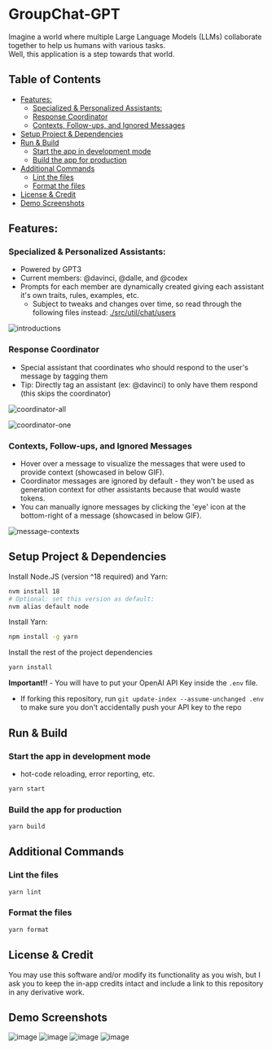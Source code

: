 # GroupChat-GPT

Imagine a world where multiple Large Language Models (LLMs) collaborate together to help us humans with various tasks.  
Well, this application is a step towards that world.

<!-- START doctoc generated TOC please keep comment here to allow auto update -->
<!-- DON'T EDIT THIS SECTION, INSTEAD RE-RUN doctoc TO UPDATE -->
## Table of Contents

- [Features:](#features)
  - [Specialized  & Personalized Assistants:](#specialized---personalized-assistants)
  - [Response Coordinator](#response-coordinator)
  - [Contexts, Follow-ups, and Ignored Messages](#contexts-follow-ups-and-ignored-messages)
- [Setup Project & Dependencies](#setup-project--dependencies)
- [Run & Build](#run--build)
  - [Start the app in development mode](#start-the-app-in-development-mode)
  - [Build the app for production](#build-the-app-for-production)
- [Additional Commands](#additional-commands)
  - [Lint the files](#lint-the-files)
  - [Format the files](#format-the-files)
- [License & Credit](#license--credit)
- [Demo Screenshots](#demo-screenshots)

<!-- END doctoc generated TOC please keep comment here to allow auto update -->

## Features:

### Specialized  & Personalized Assistants:
- Powered by GPT3
- Current members: @davinci, @dalle, and @codex
- Prompts for each member are dynamically created giving each assistant it's own traits, rules, examples, etc.
  - Subject to tweaks and changes over time, so read through the following files instead: [./src/util/chat/users](./src/util/chat/users)
  
![introductions](https://user-images.githubusercontent.com/14914491/214446651-dc36ffe6-709a-4838-b5b7-df14eb1af72e.png)

### Response Coordinator
- Special assistant that coordinates who should respond to the user's message by tagging them
- Tip: Directly tag an assistant (ex: @davinci) to only have them respond (this skips the coordinator)

![coordinator-all](https://user-images.githubusercontent.com/14914491/214447142-4d254aee-1ba6-4c95-b562-159137c7c0b9.png)

![coordinator-one](https://user-images.githubusercontent.com/14914491/214447271-36895aac-4361-431f-b35b-f0bb30c8a958.png)

### Contexts, Follow-ups, and Ignored Messages
- Hover over a message to visualize the messages that were used to provide context (showcased in below GIF).
- Coordinator messages are ignored by default - they won't be used as generation context for other assistants because that would waste tokens.
- You can manually ignore messages by clicking the 'eye' icon at the bottom-right of a message (showcased in below GIF).

![message-contexts](https://user-images.githubusercontent.com/14914491/214448848-2db88455-5063-49e7-8942-c66772228863.gif)

## Setup Project & Dependencies

Install Node.JS (version ^18 required) and Yarn:

```bash
nvm install 18
# Optional: set this version as default:
nvm alias default node
```

Install Yarn:

```bash
npm install -g yarn
```

Install the rest of the project dependencies

```bash
yarn install
```

**Important!!** - You will have to put your OpenAI API Key inside the `.env` file.

- If forking this repository, run `git update-index --assume-unchanged .env` to make sure you don't accidentally push
  your API key to the repo

## Run & Build

### Start the app in development mode

- hot-code reloading, error reporting, etc.

```bash
yarn start
```

### Build the app for production

```bash
yarn build
```

## Additional Commands

### Lint the files

```bash
yarn lint
```

### Format the files

```bash
yarn format
```

## License & Credit

You may use this software and/or modify its functionality as you wish, but I ask you to keep the in-app credits intact
and include a link to this repository in any derivative work.

## Demo Screenshots

![image](https://user-images.githubusercontent.com/14914491/209245190-6734d6a2-7935-41fc-9d4e-b7b57e2f6a53.png)
![image](https://user-images.githubusercontent.com/14914491/209996928-906cb9dc-74d4-4c92-adcd-be9ecb507570.png)
![image](https://user-images.githubusercontent.com/14914491/213831221-5ad0adb2-08c1-4d69-8321-3092972237dd.png)
![image](https://user-images.githubusercontent.com/14914491/213831180-cd2ee2c7-a651-4104-a5a1-71af92c2849c.png)

